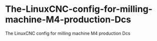 # The-LinuxCNC-config-for-milling-machine-M4-production-Dcs
The LinuxCNC config for milling machine M4 production Dcs
